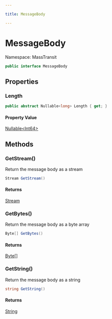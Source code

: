 ```yaml
---

title: MessageBody

---
```


# MessageBody

Namespace: MassTransit

```csharp
public interface MessageBody
```

## Properties

### **Length**

```csharp
public abstract Nullable<long> Length { get; }
```

#### Property Value

[Nullable\<Int64\>](https://learn.microsoft.com/en-us/dotnet/api/system.nullable-1)<br/>

## Methods

### **GetStream()**

Return the message body as a stream

```csharp
Stream GetStream()
```

#### Returns

[Stream](https://learn.microsoft.com/en-us/dotnet/api/system.io.stream)<br/>

### **GetBytes()**

Return the message body as a byte array

```csharp
Byte[] GetBytes()
```

#### Returns

[Byte[]](https://learn.microsoft.com/en-us/dotnet/api/system.byte)<br/>

### **GetString()**

Return the message body as a string

```csharp
string GetString()
```

#### Returns

[String](https://learn.microsoft.com/en-us/dotnet/api/system.string)<br/>
